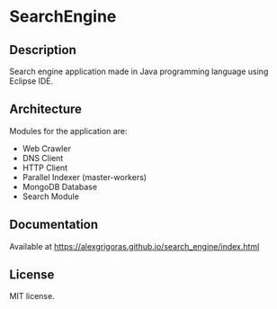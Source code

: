# SearchEngine

## Description
Search engine application made in Java programming language using Eclipse IDE.

## Architecture
Modules for the application are:
- Web Crawler
- DNS Client
- HTTP Client
- Parallel Indexer (master-workers)
- MongoDB Database
- Search Module

## Documentation
Available at https://alexgrigoras.github.io/search_engine/index.html

## License
MIT license.
